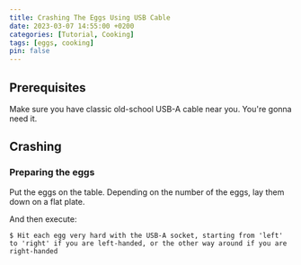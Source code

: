 ```yaml
---
title: Crashing The Eggs Using USB Cable
date: 2023-03-07 14:55:00 +0200
categories: [Tutorial, Cooking]
tags: [eggs, cooking]
pin: false
---
```


## Prerequisites

Make sure you have classic old-school USB-A cable near you. You're gonna need it.

## Crashing

### Preparing the eggs

Put the eggs on the table. Depending on the number of the eggs, lay them down on a flat plate. 



And then execute:

```console
$ Hit each egg very hard with the USB-A socket, starting from 'left' to 'right' if you are left-handed, or the other way around if you are right-handed 
```
